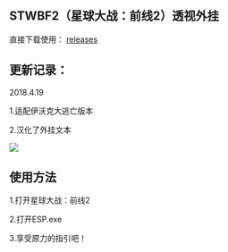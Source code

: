 ## STWBF2（星球大战：前线2）透视外挂

直接下载使用： [releases](https://github.com/simshelper/External-ESP/releases)

## 更新记录：

2018.4.19 

1.适配伊沃克大逃亡版本

2.汉化了外挂文本

![](http://ww1.sinaimg.cn/large/005zNprZly1fqi49qos33j30f409jahb.jpg)

## 使用方法

1.打开星球大战：前线2

2.打开ESP.exe

3.享受原力的指引吧！

